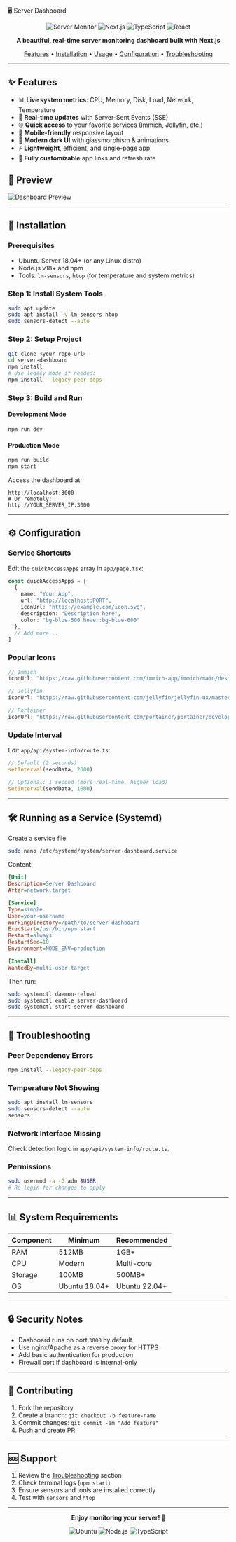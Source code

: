 🖥️ Server Dashboard

<div align="center">

![Server Monitor](https://img.shields.io/badge/Server-Monitor-blue?style=for-the-badge&logo=server&logoColor=white)
![Next.js](https://img.shields.io/badge/Next.js-15.0.0-black?style=for-the-badge&logo=next.js&logoColor=white)
![TypeScript](https://img.shields.io/badge/TypeScript-5.0.0-blue?style=for-the-badge&logo=typescript&logoColor=white)
![React](https://img.shields.io/badge/React-18.0.0-61DAFB?style=for-the-badge&logo=react&logoColor=black)

**A beautiful, real-time server monitoring dashboard built with Next.js**

[Features](#-features) • [Installation](#-installation) • [Usage](#-usage) • [Configuration](#-configuration) • [Troubleshooting](#-troubleshooting)

</div>

---

## ✨ Features

- 📊 **Live system metrics**: CPU, Memory, Disk, Load, Network, Temperature
- 🔄 **Real-time updates** with Server-Sent Events (SSE)
- 🌐 **Quick access** to your favorite services (Immich, Jellyfin, etc.)
- 📱 **Mobile-friendly** responsive layout
- 🧊 **Modern dark UI** with glassmorphism & animations
- ⚡ **Lightweight**, efficient, and single-page app
- 🔧 **Fully customizable** app links and refresh rate

## 📸 Preview

![Dashboard Preview](![image](https://github.com/user-attachments/assets/5e23692d-27d6-450b-a32d-aac31f432bdf))

---

## 🚀 Installation

### Prerequisites

- Ubuntu Server 18.04+ (or any Linux distro)
- Node.js v18+ and npm
- Tools: `lm-sensors`, `htop` (for temperature and system metrics)

### Step 1: Install System Tools

```bash
sudo apt update
sudo apt install -y lm-sensors htop
sudo sensors-detect --auto
```

### Step 2: Setup Project

```bash
git clone <your-repo-url>
cd server-dashboard
npm install
# Use legacy mode if needed:
npm install --legacy-peer-deps
```

### Step 3: Build and Run

#### Development Mode

```bash
npm run dev
```

#### Production Mode

```bash
npm run build
npm start
```

Access the dashboard at:

```
http://localhost:3000
# Or remotely:
http://YOUR_SERVER_IP:3000
```

---

## ⚙️ Configuration

### Service Shortcuts

Edit the `quickAccessApps` array in `app/page.tsx`:

```ts
const quickAccessApps = [
  {
    name: "Your App",
    url: "http://localhost:PORT",
    iconUrl: "https://example.com/icon.svg",
    description: "Description here",
    color: "bg-blue-500 hover:bg-blue-600"
  },
  // Add more...
]
```

### Popular Icons

```ts
// Immich
iconUrl: "https://raw.githubusercontent.com/immich-app/immich/main/design/immich-logo.svg"

// Jellyfin
iconUrl: "https://raw.githubusercontent.com/jellyfin/jellyfin-ux/master/branding/SVG/icon-transparent.svg"

// Portainer
iconUrl: "https://raw.githubusercontent.com/portainer/portainer/develop/app/assets/ico/favicon.svg"
```

### Update Interval

Edit `app/api/system-info/route.ts`:

```ts
// Default (2 seconds)
setInterval(sendData, 2000)

// Optional: 1 second (more real-time, higher load)
setInterval(sendData, 1000)
```

---

## 🛠️ Running as a Service (Systemd)

Create a service file:

```bash
sudo nano /etc/systemd/system/server-dashboard.service
```

Content:

```ini
[Unit]
Description=Server Dashboard
After=network.target

[Service]
Type=simple
User=your-username
WorkingDirectory=/path/to/server-dashboard
ExecStart=/usr/bin/npm start
Restart=always
RestartSec=10
Environment=NODE_ENV=production

[Install]
WantedBy=multi-user.target
```

Then run:

```bash
sudo systemctl daemon-reload
sudo systemctl enable server-dashboard
sudo systemctl start server-dashboard
```

---

## 🔧 Troubleshooting

### Peer Dependency Errors

```bash
npm install --legacy-peer-deps
```

### Temperature Not Showing

```bash
sudo apt install lm-sensors
sudo sensors-detect --auto
sensors
```

### Network Interface Missing

Check detection logic in `app/api/system-info/route.ts`.

### Permissions

```bash
sudo usermod -a -G adm $USER
# Re-login for changes to apply
```

---

## 📊 System Requirements

| Component | Minimum | Recommended |
|----------|---------|-------------|
| RAM      | 512MB   | 1GB+        |
| CPU      | Modern  | Multi-core  |
| Storage  | 100MB   | 500MB+      |
| OS       | Ubuntu 18.04+ | Ubuntu 22.04+ |

---

## 🔒 Security Notes

- Dashboard runs on port `3000` by default
- Use nginx/Apache as a reverse proxy for HTTPS
- Add basic authentication for production
- Firewall port if dashboard is internal-only

---

## 🤝 Contributing

1. Fork the repository
2. Create a branch: `git checkout -b feature-name`
3. Commit changes: `git commit -am "Add feature"`
4. Push and create PR

---

## 🆘 Support

1. Review the [Troubleshooting](#-troubleshooting) section
2. Check terminal logs (`npm start`)
3. Ensure sensors and tools are installed correctly
4. Test with `sensors` and `htop`

---

<div align="center">

**Enjoy monitoring your server! 🎉**

![Ubuntu](https://img.shields.io/badge/Ubuntu-E95420?style=flat&logo=ubuntu&logoColor=white)
![Node.js](https://img.shields.io/badge/Node.js-339933?style=flat&logo=node.js&logoColor=white)
![TypeScript](https://img.shields.io/badge/TypeScript-3178C6?style=flat&logo=typescript&logoColor=white)

</div>
